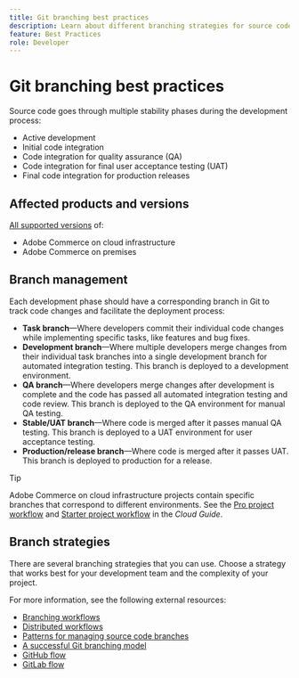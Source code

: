 ```yaml
---
title: Git branching best practices
description: Learn about different branching strategies for source code management.
feature: Best Practices
role: Developer
---
```


# Git branching best practices

Source code goes through multiple stability phases during the development process:

- Active development
- Initial code integration
- Code integration for quality assurance (QA)
- Code integration for final user acceptance testing (UAT)
- Final code integration for production releases

## Affected products and versions

[All supported versions](../../../release/versions.md) of:

- Adobe Commerce on cloud infrastructure
- Adobe Commerce on premises

## Branch management

Each development phase should have a corresponding branch in Git to track code changes and facilitate the deployment process:

- **Task branch**—Where developers commit their individual code changes while implementing specific tasks, like features and bug fixes.
- **Development branch**—Where multiple developers merge changes from their individual task branches into a single development branch for automated integration testing. This branch is deployed to a development environment.
- **QA branch**—Where developers merge changes after development is complete and the code has passed all automated integration testing and code review. This branch is deployed to the QA environment for manual QA testing.
- **Stable/UAT branch**—Where code is merged after it passes manual QA testing. This branch is deployed to a UAT environment for user acceptance testing.
- **Production/release branch**—Where code is merged after it passes UAT. This branch is deployed to production for a release.

>[!TIP]
>
>Adobe Commerce on cloud infrastructure projects contain specific branches that correspond to different environments. See the [Pro project workflow](https://experienceleague.adobe.com/docs/commerce-cloud-service/user-guide/architecture/pro-develop-deploy-workflow.html) and [Starter project workflow](https://experienceleague.adobe.com/docs/commerce-cloud-service/user-guide/architecture/starter-develop-deploy-workflow.html) in the _Cloud Guide_.

## Branch strategies

There are several branching strategies that you can use. Choose a strategy that works best for your development team and the complexity of your project.

For more information, see the following external resources:

- [Branching workflows](https://git-scm.com/book/en/v2/Git-Branching-Branching-Workflows)
- [Distributed workflows](https://git-scm.com/book/en/v2/Distributed-Git-Distributed-Workflows)
- [Patterns for managing source code branches](https://martinfowler.com/articles/branching-patterns.html)
- [A successful Git branching model](https://nvie.com/posts/a-successful-git-branching-model/)
- [GitHub flow](https://docs.github.com/en/get-started/quickstart/github-flow)
- [GitLab flow](https://about.gitlab.com/blog/2023/07/27/gitlab-flow-duo/)
